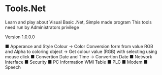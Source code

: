 # Tools.Net
 Learn and play about Visual Basic .Net, Simple made program
 This tools need run by Administrators privilege

Version 1.0.0.0

■ Apperance and Style
  Colour 
    -> Color Conversion form from value RGB and Alpha to coloring object
    -> Get colour value (RGB) with selecting using mouse click
■ Convertion
  Date and Time
    -> Convertion Date 
■ Network Interface
■ Security
■ PC Information
  WMI Table
■ PLC
■ Modem 
■ Speech
     
